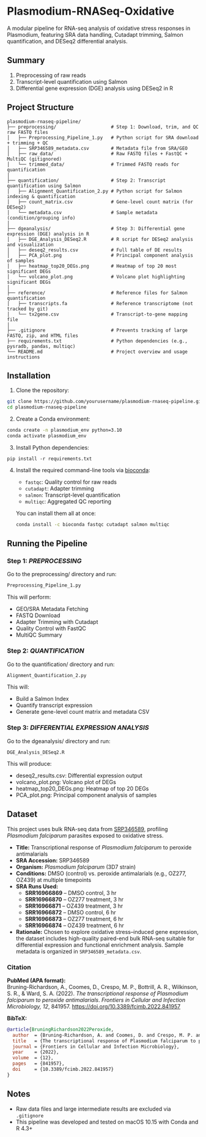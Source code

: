 # Plasmodium-RNASeq-Oxidative
A modular pipeline for RNA-seq analysis of oxidative stress responses in Plasmodium, featuring SRA data handling, Cutadapt trimming, Salmon quantification, and DESeq2 differential analysis.

## Summary
1. Preprocessing of raw reads
2. Transcript-level quantification using Salmon
3. Differential gene expression (DGE) analysis using DESeq2 in R

## Project Structure
```
plasmodium-rnaseq-pipeline/
├── preprocessing/                    # Step 1: Download, trim, and QC raw FASTQ files
│   ├── Preprocessing_Pipeline_1.py   # Python script for SRA download + trimming + QC
│   ├── SRP346589_metadata.csv        # Metadata file from SRA/GEO
│   ├── raw_data/                     # Raw FASTQ files + FastQC + MultiQC (gitignored)
│   └── trimmed_data/                 # Trimmed FASTQ reads for quantification
│
├── quantification/                   # Step 2: Transcript quantification using Salmon
│   ├── Alignment_Quantification_2.py # Python script for Salmon indexing & quantification
│   ├── count_matrix.csv              # Gene-level count matrix (for DESeq2)
│   └── metadata.csv                  # Sample metadata (condition/grouping info)
│
├── dgeanalysis/                      # Step 3: Differential gene expression (DGE) analysis in R
│   ├── DGE_Analysis_DESeq2.R         # R script for DESeq2 analysis and visualization
│   ├── deseq2_results.csv            # Full table of DE results
│   ├── PCA_plot.png                  # Principal component analysis of samples
│   ├── heatmap_top20_DEGs.png        # Heatmap of top 20 most significant DEGs
│   └── volcano_plot.png              # Volcano plot highlighting significant DEGs
│
├── reference/                        # Reference files for Salmon quantification
│   ├── transcripts.fa                # Reference transcriptome (not tracked by git)
│   └── tx2gene.csv                   # Transcript-to-gene mapping file
│
├── .gitignore                        # Prevents tracking of large FASTQ, zip, and HTML files
├── requirements.txt                  # Python dependencies (e.g., pysradb, pandas, multiqc)
└── README.md                         # Project overview and usage instructions
```
## Installation

1. Clone the repository:
```bash
git clone https://github.com/yourusername/plasmodium-rnaseq-pipeline.git
cd plasmodium-rnaseq-pipeline
```  

2. Create a Conda environment:
```bash
conda create -n plasmodium_env python=3.10
conda activate plasmodium_env
```

3. Install Python dependencies:
```
pip install -r requirements.txt
```

4. Install the required command-line tools via [bioconda](https://bioconda.github.io/):
   - `fastqc`: Quality control for raw reads
   - `cutadapt`: Adapter trimming
   - `salmon`: Transcript-level quantification
   - `multiqc`: Aggregated QC reporting

   You can install them all at once:
   ```bash
   conda install -c bioconda fastqc cutadapt salmon multiqc

## Running the Pipeline

### Step 1:  *PREPROCESSING*
Go to the preprocessing/ directory and run: 
```python 
Preprocessing_Pipeline_1.py
```
This will perform: 
- GEO/SRA Metadata Fetching
- FASTQ Download
- Adapter Trimming with Cutadapt
- Quality Control with FastQC
- MultiQC Summary

### Step 2:  *QUANTIFICATION*
Go to the quantification/ directory and run:
```python
Alignment_Quantification_2.py
```
This will: 
- Build a Salmon Index
- Quantify transcript expression
- Generate gene-level count matrix and metadata CSV

### Step 3:  *DIFFERENTIAL EXPRESSION ANALYSIS*
Go to the dgeanalysis/ directory and run:
```Rscript
DGE_Analysis_DESeq2.R
```	
This will produce: 
- deseq2_results.csv: Differential expression output
- volcano_plot.png: Volcano plot of DEGs
- heatmap_top20_DEGs.png: Heatmap of top 20 DEGs
- PCA_plot.png: Principal component analysis of samples

## Dataset

This project uses bulk RNA-seq data from [SRP346589](https://www.ncbi.nlm.nih.gov/sra?term=SRP346589), profiling *Plasmodium falciparum* parasites exposed to oxidative stress.

- **Title:** Transcriptional response of *Plasmodium falciparum* to peroxide antimalarials  
- **SRA Accession:** SRP346589  
- **Organism:** *Plasmodium falciparum* (3D7 strain)  
- **Conditions:** DMSO (control) vs. peroxide antimalarials (e.g., OZ277, OZ439) at multiple timepoints
- **SRA Runs Used:**  
  - **SRR16966869** – DMSO control, 3 hr  
  - **SRR16966870** – OZ277 treatment, 3 hr  
  - **SRR16966871** – OZ439 treatment, 3 hr  
  - **SRR16966872** – DMSO control, 6 hr  
  - **SRR16966873** – OZ277 treatment, 6 hr  
  - **SRR16966874** – OZ439 treatment, 6 hr    
- **Rationale:** Chosen to explore oxidative stress–induced gene expression, the dataset includes high-quality paired-end bulk RNA-seq suitable for differential expression and functional enrichment analysis. Sample metadata is organized in `SRP346589_metadata.csv`.

### Citation

**PubMed (APA format):**  
Bruning-Richardson, A., Coomes, D., Crespo, M. P., Bottrill, A. R., Wilkinson, S. R., & Ward, S. A. (2022). *The transcriptional response of Plasmodium falciparum to peroxide antimalarials*. *Frontiers in Cellular and Infection Microbiology, 12*, 841957. https://doi.org/10.3389/fcimb.2022.841957

**BibTeX:**
```bibtex
@article{BruningRichardson2022Peroxide,
  author  = {Bruning-Richardson, A. and Coomes, D. and Crespo, M. P. and Bottrill, A. R. and Wilkinson, S. R. and Ward, S. A.},
  title   = {The transcriptional response of Plasmodium falciparum to peroxide antimalarials},
  journal = {Frontiers in Cellular and Infection Microbiology},
  year    = {2022},
  volume  = {12},
  pages   = {841957},
  doi     = {10.3389/fcimb.2022.841957}
}
```
## Notes
* Raw data files and large intermediate results are excluded via ```.gitignore```
* This pipeline was developed and tested on macOS 10.15 with Conda and R 4.3+
